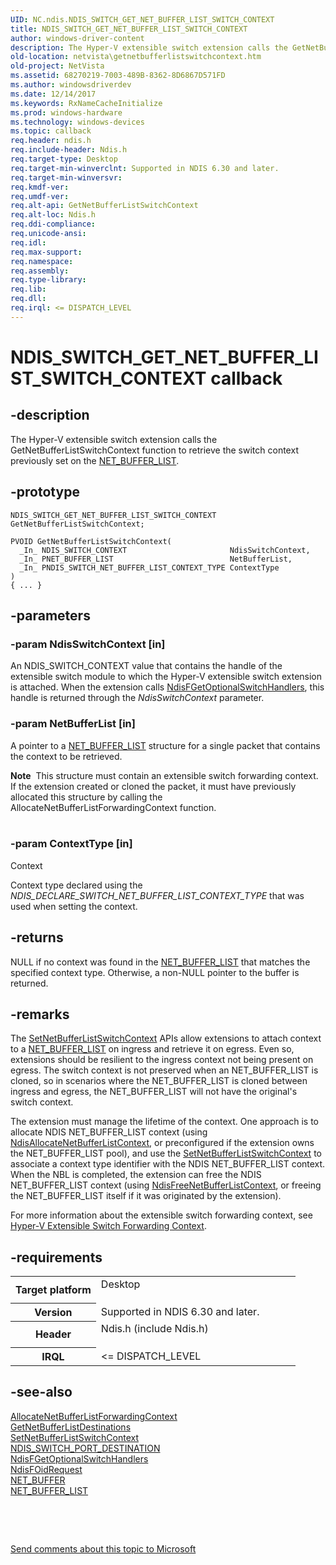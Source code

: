 ```yaml
---
UID: NC.ndis.NDIS_SWITCH_GET_NET_BUFFER_LIST_SWITCH_CONTEXT
title: NDIS_SWITCH_GET_NET_BUFFER_LIST_SWITCH_CONTEXT
author: windows-driver-content
description: The Hyper-V extensible switch extension calls the GetNetBufferListSwitchContext function to retrieve the switch context previously set on the NET_BUFFER_LIST.
old-location: netvista\getnetbufferlistswitchcontext.htm
old-project: NetVista
ms.assetid: 68270219-7003-489B-8362-8D6867D571FD
ms.author: windowsdriverdev
ms.date: 12/14/2017
ms.keywords: RxNameCacheInitialize
ms.prod: windows-hardware
ms.technology: windows-devices
ms.topic: callback
req.header: ndis.h
req.include-header: Ndis.h
req.target-type: Desktop
req.target-min-winverclnt: Supported in NDIS 6.30 and later.
req.target-min-winversvr: 
req.kmdf-ver: 
req.umdf-ver: 
req.alt-api: GetNetBufferListSwitchContext
req.alt-loc: Ndis.h
req.ddi-compliance: 
req.unicode-ansi: 
req.idl: 
req.max-support: 
req.namespace: 
req.assembly: 
req.type-library: 
req.lib: 
req.dll: 
req.irql: <= DISPATCH_LEVEL
---
```


# NDIS_SWITCH_GET_NET_BUFFER_LIST_SWITCH_CONTEXT callback



## -description
The Hyper-V extensible switch extension calls the GetNetBufferListSwitchContext function to retrieve the switch context previously set on the <a href="https://msdn.microsoft.com/library/windows/hardware/ff568388">NET_BUFFER_LIST</a>. 



## -prototype

````
NDIS_SWITCH_GET_NET_BUFFER_LIST_SWITCH_CONTEXT GetNetBufferListSwitchContext;

PVOID GetNetBufferListSwitchContext(
  _In_ NDIS_SWITCH_CONTEXT                       NdisSwitchContext,
  _In_ PNET_BUFFER_LIST                          NetBufferList,
  _In_ PNDIS_SWITCH_NET_BUFFER_LIST_CONTEXT_TYPE ContextType
)
{ ... }
````


## -parameters

### -param NdisSwitchContext [in]

An NDIS_SWITCH_CONTEXT value that contains the handle of the extensible switch module to which the Hyper-V extensible switch extension is attached. When the extension calls <a href="netvista.ndisfgetoptionalswitchhandlers">NdisFGetOptionalSwitchHandlers</a>, this handle is returned through the <i>NdisSwitchContext</i> parameter.


### -param NetBufferList [in]

A pointer to a <a href="https://msdn.microsoft.com/library/windows/hardware/ff568388">NET_BUFFER_LIST</a> structure for a single packet that contains the context to be retrieved.

<div class="alert"><b>Note</b>  This structure must contain an extensible switch forwarding context. If the extension created or cloned the packet, it must have previously allocated this structure by calling the AllocateNetBufferListForwardingContext function.</div>
<div> </div>

### -param ContextType [in]

Context

Context type declared using the <i>NDIS_DECLARE_SWITCH_NET_BUFFER_LIST_CONTEXT_TYPE</i> that was used when setting the context. 


## -returns
NULL if no context was found in the <a href="https://msdn.microsoft.com/library/windows/hardware/ff568388">NET_BUFFER_LIST</a> that matches the specified context type. Otherwise, a non-NULL pointer to the buffer is returned. 


## -remarks
The <a href="..\ndis\nc-ndis-ndis_switch_set_net_buffer_list_switch_context.md">SetNetBufferListSwitchContext</a> APIs allow extensions to attach context to a <a href="https://msdn.microsoft.com/library/windows/hardware/ff568388">NET_BUFFER_LIST</a> on ingress and retrieve it on egress. Even so, extensions should be resilient to the ingress context not being present on egress. The switch context is not preserved when an NET_BUFFER_LIST is cloned, so in scenarios where the NET_BUFFER_LIST is cloned between ingress and egress, the NET_BUFFER_LIST will not have the original's switch context.

The extension must manage the lifetime of the context. One approach is to allocate NDIS NET_BUFFER_LIST context (using <a href="netvista.ndisallocatenetbufferlistcontext">NdisAllocateNetBufferListContext</a>, or preconfigured if the extension owns the NET_BUFFER_LIST pool), and use the <a href="..\ndis\nc-ndis-ndis_switch_set_net_buffer_list_switch_context.md">SetNetBufferListSwitchContext</a> to associate a context type identifier with the NDIS NET_BUFFER_LIST context. When the NBL is completed, the extension can free the NDIS NET_BUFFER_LIST context (using <a href="netvista.ndisfreenetbufferlistcontext">NdisFreeNetBufferListContext</a>, or freeing the NET_BUFFER_LIST itself if it was originated by the extension).

For more information about the extensible switch forwarding context, see <a href="netvista.hyper_v_extensible_switch_forwarding_context">Hyper-V Extensible Switch Forwarding Context</a>.


## -requirements
<table>
<tr>
<th width="30%">
Target platform

</th>
<td width="70%">
<dl>
<dt>Desktop</dt>
</dl>
</td>
</tr>
<tr>
<th width="30%">
Version

</th>
<td width="70%">
Supported in NDIS 6.30 and later.

</td>
</tr>
<tr>
<th width="30%">
Header

</th>
<td width="70%">
<dl>
<dt>Ndis.h (include Ndis.h)</dt>
</dl>
</td>
</tr>
<tr>
<th width="30%">
IRQL

</th>
<td width="70%">
&lt;= DISPATCH_LEVEL

</td>
</tr>
</table>

## -see-also
<dl>
<dt><b></b></dt>
<dt>
<a href="netvista.AllocateNetBufferListForwardingContext">AllocateNetBufferListForwardingContext</a>
</dt>
<dt>
<a href="netvista.GetNetBufferListDestinations">GetNetBufferListDestinations</a>
</dt>
<dt>
<a href="..\ndis\nc-ndis-ndis_switch_set_net_buffer_list_switch_context.md">SetNetBufferListSwitchContext</a>
</dt>
<dt>
<a href="netvista.ndis_switch_port_destination">NDIS_SWITCH_PORT_DESTINATION</a>
</dt>
<dt>
<a href="netvista.ndisfgetoptionalswitchhandlers">NdisFGetOptionalSwitchHandlers</a>
</dt>
<dt>
<a href="netvista.ndisfoidrequest">NdisFOidRequest</a>
</dt>
<dt>
<a href="https://msdn.microsoft.com/library/windows/hardware/ff568376">NET_BUFFER</a>
</dt>
<dt>
<a href="https://msdn.microsoft.com/library/windows/hardware/ff568388">NET_BUFFER_LIST</a>
</dt>
</dl>
 

 

<a href="mailto:wsddocfb@microsoft.com?subject=Documentation%20feedback [NetVista\netvista]:%20NDIS_SWITCH_GET_NET_BUFFER_LIST_SWITCH_CONTEXT callback function%20 RELEASE:%20(12/14/2017)&amp;body=%0A%0APRIVACY STATEMENT%0A%0AWe use your feedback to improve the documentation. We don't use your email address for any other purpose, and we'll remove your email address from our system after the issue that you're reporting is fixed. While we're working to fix this issue, we might send you an email message to ask for more info. Later, we might also send you an email message to let you know that we've addressed your feedback.%0A%0AFor more info about Microsoft's privacy policy, see http://privacy.microsoft.com/en-us/default.aspx." title="Send comments about this topic to Microsoft">Send comments about this topic to Microsoft</a>

